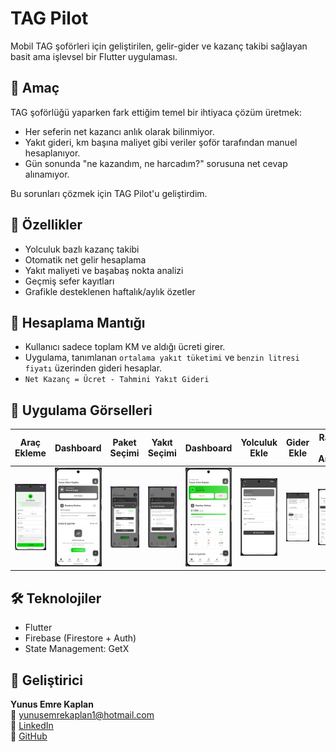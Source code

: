 # TAG Pilot

Mobil TAG şoförleri için geliştirilen, gelir-gider ve kazanç takibi sağlayan basit ama işlevsel bir Flutter uygulaması.

## 🎯 Amaç

TAG şoförlüğü yaparken fark ettiğim temel bir ihtiyaca çözüm üretmek:
- Her seferin net kazancı anlık olarak bilinmiyor.
- Yakıt gideri, km başına maliyet gibi veriler şoför tarafından manuel hesaplanıyor.
- Gün sonunda "ne kazandım, ne harcadım?" sorusuna net cevap alınamıyor.

Bu sorunları çözmek için TAG Pilot'u geliştirdim.

## 🚀 Özellikler

- Yolculuk bazlı kazanç takibi
- Otomatik net gelir hesaplama
- Yakıt maliyeti ve başabaş nokta analizi
- Geçmiş sefer kayıtları
- Grafikle desteklenen haftalık/aylık özetler

## 🧮 Hesaplama Mantığı

- Kullanıcı sadece toplam KM ve aldığı ücreti girer.
- Uygulama, tanımlanan `ortalama yakıt tüketimi` ve `benzin litresi fiyatı` üzerinden gideri hesaplar.
- `Net Kazanç = Ücret - Tahmini Yakıt Gideri`

## 📱 Uygulama Görselleri

| Araç Ekleme | Dashboard | Paket Seçimi | Yakıt Seçimi | Dashboard | Yolculuk Ekle | Gider Ekle | Rapor & Analiz | Rapor & Analiz |
|---------------------------------------|---------------------------------------|---------------------------------------|---------------------------------------|---------------------------------------|---------------------------------------|---------------------------------------|---------------------------------------|---------------------------------------|
| ![Ekran1](https://github.com/yunusemrekaplan/tag_pilot/blob/master/screenshots/aracekle.png) | ![Ekran2](https://github.com/yunusemrekaplan/tag_pilot/blob/master/screenshots/dash1.png) | ![Ekran3](https://github.com/yunusemrekaplan/tag_pilot/blob/master/screenshots/paketsec.png) | ![Ekran4](https://github.com/yunusemrekaplan/tag_pilot/blob/master/screenshots/yakitsec.png) | ![Ekran5](https://github.com/yunusemrekaplan/tag_pilot/blob/master/screenshots/dash2.png) | ![Ekran6](https://github.com/yunusemrekaplan/tag_pilot/blob/master/screenshots/yolculukekle.png) | ![Ekran7](https://github.com/yunusemrekaplan/tag_pilot/blob/master/screenshots/giderekle.png) | ![Ekran8](https://github.com/yunusemrekaplan/tag_pilot/blob/master/screenshots/raporanaliz1.png) | ![Ekran9](https://github.com/yunusemrekaplan/tag_pilot/blob/master/screenshots/raporanaliz2.png) |

## 🛠️ Teknolojiler

- Flutter
- Firebase (Firestore + Auth)
- State Management: GetX

## 👤 Geliştirici

**Yunus Emre Kaplan**  
📧 yunusemrekaplan1@hotmail.com  
🔗 [LinkedIn](https://www.linkedin.com/in/yunus-emre-kaplan-203b05234)  
🐙 [GitHub](https://github.com/yunusemrekaplan)
